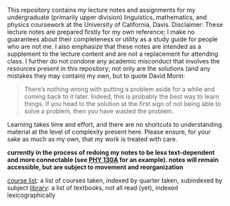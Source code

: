 This repository contains my lecture notes and assignments for my undergraduate (primarily upper division) linguistics, mathematics, and physics coursework at the University of California, Davis. Disclaimer: These lecture notes are prepared firstly for my own reference; I make no guarantees about their completeness or utility as a study guide for people who are not me. I also emphasize that these notes are intended as a supplement to the lecture content and are not a replacement for attending class. I further do not condone any academic misconduct that involves the resources present in this repository; not only are the solutions (and any mistakes they may contain) my own, but to quote David Morin:

> There’s nothing wrong with putting a problem aside for a while and coming back to it later. Indeed, this is probably the best way to learn things. If you head to the solution at the first sign of not being able to solve a problem, then you have wasted the problem.

Learning takes time and effort, and there are no shortcuts to understanding material at the level of complexity present here. Please ensure, for your sake as much as my own, that my work is treated with care.

**currently in the process of redoing my notes to be less text-dependent and more connectable (see [PHY 130A](./w24/phy130a.md) for an example). notes will remain accessible, but are subject to movement and reorganization**

[course list](./course-list.md): a list of courses taken, indexed by quarter taken, subindexed by subject
[library](./library.md): a list of textbooks, not all read (yet), indexed lexicographically